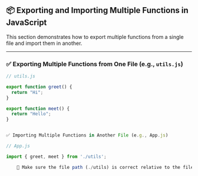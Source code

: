 ## 📦 Exporting and Importing Multiple Functions in JavaScript

This section demonstrates how to export multiple functions from a single file and import them in another.

---

### ✅ Exporting Multiple Functions from One File (e.g., `utils.js`)

```js
// utils.js

export function greet() {
  return "Hi";
}

export function meet() {
  return "Hello";
}


✅ Importing Multiple Functions in Another File (e.g., App.js)

// App.js

import { greet, meet } from './utils';

    📌 Make sure the file path (./utils) is correct relative to the file where you're importing.
